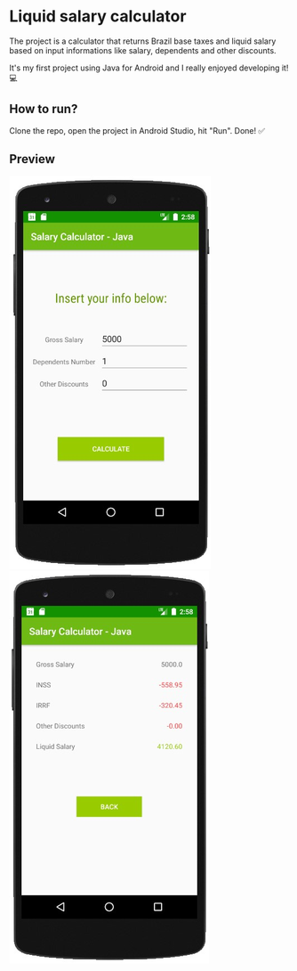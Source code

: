 # Liquid salary calculator

The project is a calculator that returns Brazil base taxes and liquid salary based on input informations like salary, dependents and other discounts. 

It's my first project using Java for Android and I really enjoyed developing it! :computer:

## How to run?
Clone the repo, open the project in Android Studio, hit "Run". Done! :white_check_mark:

## Preview

![](main_screen.jpg)
![](results_screen.jpg)
